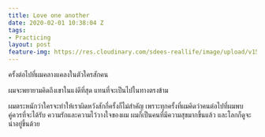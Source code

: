 ```yaml
---
title: Love one another
date: 2020-02-01 10:38:04 Z
tags:
- Practicing
layout: post
feature-img: https://res.cloudinary.com/sdees-reallife/image/upload/v1555658919/sample_feature_img.png
---
```


ครั้งต่อไปที่ผมคลางแคลงในตัวใครสักคน

<i class="fa fa-child" style="color:plum"></i>

ผมจะพยายามคิดถึงเขาในแง่ดีที่สุด แทนที่จะเป็นไปในทางตรงข้าม

ผมตระหนักว่าใครจะทำให้เราผิดหวังสักกี่ครั้งก็ไม่สำคัญ เพราะทุกครั้งที่ผมคิดว่าคนต่อไปที่ผมพบคู่ควรที่จะได้รับ ความรักและความไว้วางใจของผม ผมก็เป็นคนที่มีความสุขมากขึ้นแล้ว และโลกก็ดูจะน่าอยู่ขึ้นด้วย

